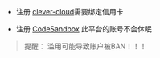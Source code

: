 

* 注册 [clever-cloud](https://www.clever-cloud.com/)需要绑定信用卡



* 注册 [CodeSandbox](https://codesandbox.io/) 此平台的账号不会休眠

> 提醒： 滥用可能导致账户被BAN！！！ 


